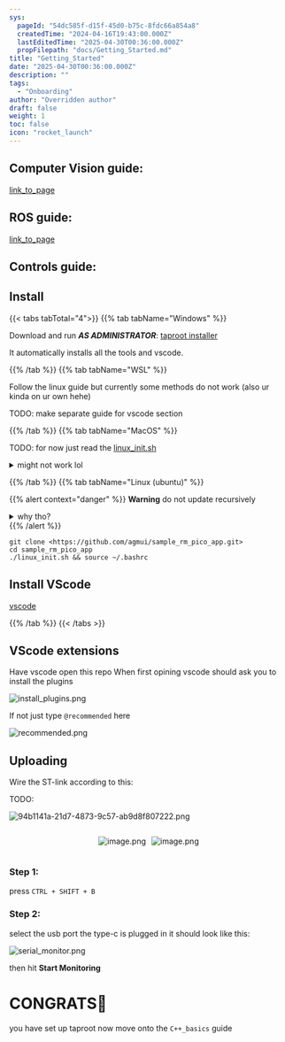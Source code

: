 ```yaml
---
sys:
  pageId: "54dc585f-d15f-45d0-b75c-8fdc66a854a8"
  createdTime: "2024-04-16T19:43:00.000Z"
  lastEditedTime: "2025-04-30T00:36:00.000Z"
  propFilepath: "docs/Getting_Started.md"
title: "Getting_Started"
date: "2025-04-30T00:36:00.000Z"
description: ""
tags:
  - "Onboarding"
author: "Overridden author"
draft: false
weight: 1
toc: false
icon: "rocket_launch"
---
```


## Computer Vision guide:

[link_to_page](86d45bc0-388b-4d26-8848-44f255f73d0e)

## ROS guide:

[link_to_page](3c76c1de-ec8f-46d6-8b0a-294005edc2d5)

## Controls guide:

## Install

{{< tabs tabTotal="4">}}
{{% tab tabName="Windows" %}}

Download and run _**AS ADMINISTRATOR**_: [taproot installer](https://github.com/Thornbots/TeachingFreshies/releases/tag/1.0)

It automatically installs all the tools and vscode.

{{% /tab %}}
{{% tab tabName="WSL" %}}

Follow the linux guide but currently some methods do not work (also ur kinda on ur own hehe)

TODO: make separate guide for vscode section

{{% /tab %}}
{{% tab tabName="MacOS" %}}

TODO: for now just read the [linux_init.sh](https://github.com/agmui/sample_rm_pico_app/blob/main/linux_init.sh)

<details>
<summary>might not work lol</summary>

`brew install libusb pkg-config`

Next install: [vscode](https://code.visualstudio.com/Download)

</details>

{{% /tab %}}
{{% tab tabName="Linux (ubuntu)" %}}

{{% alert context="danger" %}}
**Warning** do not update recursively
<details>
<summary>why tho?</summary>
There are some submodules that may go on for a while (like tinyusb) and I highly
recommend you don't need to get them.
If you want to see what submodules I update just look in `linux_init.sh`
</details>
{{% /alert %}}

```shell
git clone <https://github.com/agmui/sample_rm_pico_app.git>
cd sample_rm_pico_app
./linux_init.sh && source ~/.bashrc
```

## Install VScode

[vscode](https://code.visualstudio.com/Download)

{{% /tab %}}
{{< /tabs >}}

## VScode extensions

Have vscode open this repo
When first opining vscode should ask you to install the plugins

![install_plugins.png](https://prod-files-secure.s3.us-west-2.amazonaws.com/d518164a-d88e-44d1-a4ee-3adb3bd8bce0/89bd30f0-1825-4e77-867b-0a41ce370880/install_plugins.png?X-Amz-Algorithm=AWS4-HMAC-SHA256&X-Amz-Content-Sha256=UNSIGNED-PAYLOAD&X-Amz-Credential=ASIAZI2LB4666EKXNI6H%2F20250705%2Fus-west-2%2Fs3%2Faws4_request&X-Amz-Date=20250705T110616Z&X-Amz-Expires=3600&X-Amz-Security-Token=IQoJb3JpZ2luX2VjEDgaCXVzLXdlc3QtMiJHMEUCIQDnSQkKsIetLD28cN9%2FMKcsnTZPI%2FvAkdoGciSFB1djxQIgGom8ku4HAAorTC1TykP%2B7aUAh5KnoS%2BYeuylK%2BouiiYq%2FwMIQRAAGgw2Mzc0MjMxODM4MDUiDLnn7vnKrgYiUV6sTircAwYlBvfiGjJSXkNhKR%2B%2Fss0Kk7ymJxuwvLYcjp6MGsl74vSsR%2BAO3oIWutYCTCcqfFVgSukQDHobA%2F7GH9Fb6TdITeuwXBYQ83dxi1zzdmFMOvZ0YrK7ckhAwv8C2fI4d0P2BeaHGj%2BgNDOKOAEErpqzb%2BBrW44rjoPGaEuy4C5dMs7qaavBX9LBP20HTGx7OO9LNW1RgXRr2L4C2JKFGu090%2FNpxQOt9tqeQou4l%2ForlCnQxpRnFCEs7QaEcBzcwTKchr5e9Rk%2FxMhk4hz64YlefN9PF%2Bkz%2BTY0OSceJkWJueVqXMCdqDiluOp27K3m%2BsqXj%2BdNeEZld9RyutDrzlT%2BJe1ZQQBSz4ZDl%2BPTHg406WQKGpJaYEtvWQGWKBVuwic%2FMsu4zMY5qdDm%2F3u64aT2W3WOYGAQVaZBNJ6AryIkZBtDwA8kK2aazD39h7H8Vvf4wcN4j8tMZPqopofWHYKkW8O6MFkwEWY3cpspDxTlhdCLAq6kaT1cOQ9yA1CpRabrjmE%2BAY3Si4kcrGJNcuV9xJDod1C%2B0FFSNpGpepx0IMMr9stKkB%2FzsPELMYyGoZHIKXXHIvastLo%2BF%2FhVY%2F1SGaVIke16cfWtlKT2Dgx0jjV3vAjeiuR62V5rMISxo8MGOqUBThoIXWH7C7Lv7CmCkGsFRYG2HYVNmM%2BmspRLe6U2feu2eSJjyfYwFI%2BGhIKdTzma4NNblth5QRRmsIELsrMCAnKuqxZ8rFgMnYDeKZclpsIMxOJo94IQ5KVF6qSbcnWvTJ%2BUYjKKg46NygyyP%2Fvk%2FpAgSBk34avIRjAA0eIuo%2BTimqoQVT%2FMxRc%2BuBBDjU7MYM%2Bm4z1YljLKuQy%2FnIUtClmIgYla&X-Amz-Signature=55c517339dfcb0d68922a65609b70d1f74bc1d985b1e2b2468f2c02c8c16e14a&X-Amz-SignedHeaders=host&x-amz-checksum-mode=ENABLED&x-id=GetObject)

If not just type `@recommended` here  

![recommended.png](https://prod-files-secure.s3.us-west-2.amazonaws.com/d518164a-d88e-44d1-a4ee-3adb3bd8bce0/61e661e9-5d85-4dfc-be0d-8d2097a5e793/recommended.png?X-Amz-Algorithm=AWS4-HMAC-SHA256&X-Amz-Content-Sha256=UNSIGNED-PAYLOAD&X-Amz-Credential=ASIAZI2LB4666EKXNI6H%2F20250705%2Fus-west-2%2Fs3%2Faws4_request&X-Amz-Date=20250705T110616Z&X-Amz-Expires=3600&X-Amz-Security-Token=IQoJb3JpZ2luX2VjEDgaCXVzLXdlc3QtMiJHMEUCIQDnSQkKsIetLD28cN9%2FMKcsnTZPI%2FvAkdoGciSFB1djxQIgGom8ku4HAAorTC1TykP%2B7aUAh5KnoS%2BYeuylK%2BouiiYq%2FwMIQRAAGgw2Mzc0MjMxODM4MDUiDLnn7vnKrgYiUV6sTircAwYlBvfiGjJSXkNhKR%2B%2Fss0Kk7ymJxuwvLYcjp6MGsl74vSsR%2BAO3oIWutYCTCcqfFVgSukQDHobA%2F7GH9Fb6TdITeuwXBYQ83dxi1zzdmFMOvZ0YrK7ckhAwv8C2fI4d0P2BeaHGj%2BgNDOKOAEErpqzb%2BBrW44rjoPGaEuy4C5dMs7qaavBX9LBP20HTGx7OO9LNW1RgXRr2L4C2JKFGu090%2FNpxQOt9tqeQou4l%2ForlCnQxpRnFCEs7QaEcBzcwTKchr5e9Rk%2FxMhk4hz64YlefN9PF%2Bkz%2BTY0OSceJkWJueVqXMCdqDiluOp27K3m%2BsqXj%2BdNeEZld9RyutDrzlT%2BJe1ZQQBSz4ZDl%2BPTHg406WQKGpJaYEtvWQGWKBVuwic%2FMsu4zMY5qdDm%2F3u64aT2W3WOYGAQVaZBNJ6AryIkZBtDwA8kK2aazD39h7H8Vvf4wcN4j8tMZPqopofWHYKkW8O6MFkwEWY3cpspDxTlhdCLAq6kaT1cOQ9yA1CpRabrjmE%2BAY3Si4kcrGJNcuV9xJDod1C%2B0FFSNpGpepx0IMMr9stKkB%2FzsPELMYyGoZHIKXXHIvastLo%2BF%2FhVY%2F1SGaVIke16cfWtlKT2Dgx0jjV3vAjeiuR62V5rMISxo8MGOqUBThoIXWH7C7Lv7CmCkGsFRYG2HYVNmM%2BmspRLe6U2feu2eSJjyfYwFI%2BGhIKdTzma4NNblth5QRRmsIELsrMCAnKuqxZ8rFgMnYDeKZclpsIMxOJo94IQ5KVF6qSbcnWvTJ%2BUYjKKg46NygyyP%2Fvk%2FpAgSBk34avIRjAA0eIuo%2BTimqoQVT%2FMxRc%2BuBBDjU7MYM%2Bm4z1YljLKuQy%2FnIUtClmIgYla&X-Amz-Signature=70a6117c52c2d0539d6bb64eb458040604c71fd4b04e02ed8275c59e30cf7fde&X-Amz-SignedHeaders=host&x-amz-checksum-mode=ENABLED&x-id=GetObject)

## Uploading

Wire the ST-link according to this:

TODO:

![94b1141a-21d7-4873-9c57-ab9d8f807222.png](https://prod-files-secure.s3.us-west-2.amazonaws.com/d518164a-d88e-44d1-a4ee-3adb3bd8bce0/e5fad17d-ab82-4300-9f4c-505ab4b1202c/94b1141a-21d7-4873-9c57-ab9d8f807222.png?X-Amz-Algorithm=AWS4-HMAC-SHA256&X-Amz-Content-Sha256=UNSIGNED-PAYLOAD&X-Amz-Credential=ASIAZI2LB4666EKXNI6H%2F20250705%2Fus-west-2%2Fs3%2Faws4_request&X-Amz-Date=20250705T110616Z&X-Amz-Expires=3600&X-Amz-Security-Token=IQoJb3JpZ2luX2VjEDgaCXVzLXdlc3QtMiJHMEUCIQDnSQkKsIetLD28cN9%2FMKcsnTZPI%2FvAkdoGciSFB1djxQIgGom8ku4HAAorTC1TykP%2B7aUAh5KnoS%2BYeuylK%2BouiiYq%2FwMIQRAAGgw2Mzc0MjMxODM4MDUiDLnn7vnKrgYiUV6sTircAwYlBvfiGjJSXkNhKR%2B%2Fss0Kk7ymJxuwvLYcjp6MGsl74vSsR%2BAO3oIWutYCTCcqfFVgSukQDHobA%2F7GH9Fb6TdITeuwXBYQ83dxi1zzdmFMOvZ0YrK7ckhAwv8C2fI4d0P2BeaHGj%2BgNDOKOAEErpqzb%2BBrW44rjoPGaEuy4C5dMs7qaavBX9LBP20HTGx7OO9LNW1RgXRr2L4C2JKFGu090%2FNpxQOt9tqeQou4l%2ForlCnQxpRnFCEs7QaEcBzcwTKchr5e9Rk%2FxMhk4hz64YlefN9PF%2Bkz%2BTY0OSceJkWJueVqXMCdqDiluOp27K3m%2BsqXj%2BdNeEZld9RyutDrzlT%2BJe1ZQQBSz4ZDl%2BPTHg406WQKGpJaYEtvWQGWKBVuwic%2FMsu4zMY5qdDm%2F3u64aT2W3WOYGAQVaZBNJ6AryIkZBtDwA8kK2aazD39h7H8Vvf4wcN4j8tMZPqopofWHYKkW8O6MFkwEWY3cpspDxTlhdCLAq6kaT1cOQ9yA1CpRabrjmE%2BAY3Si4kcrGJNcuV9xJDod1C%2B0FFSNpGpepx0IMMr9stKkB%2FzsPELMYyGoZHIKXXHIvastLo%2BF%2FhVY%2F1SGaVIke16cfWtlKT2Dgx0jjV3vAjeiuR62V5rMISxo8MGOqUBThoIXWH7C7Lv7CmCkGsFRYG2HYVNmM%2BmspRLe6U2feu2eSJjyfYwFI%2BGhIKdTzma4NNblth5QRRmsIELsrMCAnKuqxZ8rFgMnYDeKZclpsIMxOJo94IQ5KVF6qSbcnWvTJ%2BUYjKKg46NygyyP%2Fvk%2FpAgSBk34avIRjAA0eIuo%2BTimqoQVT%2FMxRc%2BuBBDjU7MYM%2Bm4z1YljLKuQy%2FnIUtClmIgYla&X-Amz-Signature=c0d7c6a2ce8ed19293343a86127ee203607151111b54521db7c7a91557c54957&X-Amz-SignedHeaders=host&x-amz-checksum-mode=ENABLED&x-id=GetObject)

<div style="display: flex;flex-direction: row; column-gap:10px; max-width: 630px;justify-content: center;">
<div>

![image.png](https://prod-files-secure.s3.us-west-2.amazonaws.com/d518164a-d88e-44d1-a4ee-3adb3bd8bce0/210ecb78-1116-4d7b-b9b7-2292f66fa2c2/image.png?X-Amz-Algorithm=AWS4-HMAC-SHA256&X-Amz-Content-Sha256=UNSIGNED-PAYLOAD&X-Amz-Credential=ASIAZI2LB466S2BSKOOO%2F20250705%2Fus-west-2%2Fs3%2Faws4_request&X-Amz-Date=20250705T110622Z&X-Amz-Expires=3600&X-Amz-Security-Token=IQoJb3JpZ2luX2VjEDgaCXVzLXdlc3QtMiJHMEUCICqsbWIHTyASPNI2Qg37lIFAu3yJozYPh1DHZuJY5V5xAiEAmHbB0Z%2FPrj%2BqAFFT%2FxB%2BDeIuuQOcc0i19ItpH2JYgXgq%2FwMIQBAAGgw2Mzc0MjMxODM4MDUiDIR4ysPXgvkYFYi6xyrcA6Lh4Jt9DblyJXCHK%2Bfl6PodthDe9vK9pk5A3VqgwQEdWQN%2BEYeeCqaYrOTQanUFNfHbe4mj0u8lMQum3%2FtYLboCGSUGcroZcPHNYa2VdawYOvz1CtC131jY6Snf86Qi4NN9OP4kb7ji0FdrloJcWwiO7ettxHZA5KmvuP%2FZcS0oe%2FjWwuvn20NHkALzkOHfg00Tlwm3xCpDzxXHencBDpNVT8xi%2FR3Pzr8eG8J5t0tgF9YyRAP7Spu3JbmjDKpteWdUSVCo%2FnRM82gaKAdf1lyom2RydHV8khKBzbegSoHWdd3txdxIpBl0TqytfSstEmG28p1XHAOqx7XpYFOMZymlCk%2BlMpx5fvkQuugno1vvIRmwUVatz8gN%2FA2bTV3Zg3zfD6pEav%2FR0y64qsm54G%2BzseHktuFLFkdf%2FZzSZ4EojBNAq5MIzW80cbLqlmNHeKIEMiZkvdHpACcQMihpdEYuSjhgSzv4o36oMcwtRuEQvsEzMdehKYcJwC4rYbXHMPCwpgFBTiyx5ULgOzwobXXmESDWbVp7Rp4%2FtZX0JHMxli3thcg1MW7nPCTfwdvwmpNuqHSF9lvY%2Bmp64iULqgjHUq%2F8uh4JCQH3ZdNlZiHCo1ikAZEwmimM9VnBMP2lo8MGOqUBXKSnT9h2KXlZDT%2Bhk9mthMmaIupEuHLBAfLl8XgLKQd2eAxvyZvouYSJhbKg%2FgEq7V6ZhEqynlk%2BHceRC7u1fXFr5fYLsgrlzzBTufv1w8AJ590WiCKXOqKa5Y52PBcRwuvxa%2F%2F5Z%2FBs%2FZqQqdEv64ZdOlPNvXf1D7NSOrJ0JN8wvunWaumkfCglT6ulxGF1jILLvEkhswv64DV9h%2BbZUD3NbrLZ&X-Amz-Signature=41ea920d77e816e9fc049d296b59b13d4761742e3d0ee9a0f197a313eb61beae&X-Amz-SignedHeaders=host&x-amz-checksum-mode=ENABLED&x-id=GetObject)

</div>
<div>

![image.png](https://prod-files-secure.s3.us-west-2.amazonaws.com/d518164a-d88e-44d1-a4ee-3adb3bd8bce0/33a0fd0f-8ca6-4a86-8e09-26e95ded1fff/image.png?X-Amz-Algorithm=AWS4-HMAC-SHA256&X-Amz-Content-Sha256=UNSIGNED-PAYLOAD&X-Amz-Credential=ASIAZI2LB466WNEXKDDO%2F20250705%2Fus-west-2%2Fs3%2Faws4_request&X-Amz-Date=20250705T110622Z&X-Amz-Expires=3600&X-Amz-Security-Token=IQoJb3JpZ2luX2VjEDgaCXVzLXdlc3QtMiJIMEYCIQCCAKHsaYhU62RR6%2B72%2FbuBiXT3P%2Fq8fi3sye626XbtnAIhAIMKZkA6HZBAYscXwqfTDf4SSZw9sa02dHLTilbaBwvxKv8DCEEQABoMNjM3NDIzMTgzODA1IgwbZDQrzmcR4yh%2BMC8q3ANKuoCETMV%2BS%2FKn0ZdeT7P8POGdsn9yy5WUKI%2FIm2XWc7lcK47ORf4KUr5x8mi13pRqte%2FwCLy4suHprqUGLDgUlYFXTWwyGNlKFYZAw5e0hfhYTKsoo1VEAEPWiiMkhI82L6ONiXGRaxaD%2FBwiyUqeVQxxXshJMDhvL3WCjNG0kXV8VxJ%2BjJwuGwT4PxWLQlh%2F9UsLQTH5yDmk2TNrYmsAAlJ0fqjxrxr6oj%2BSiMAATMFdRuB3Cjrj84t4QPzoDR0dZcyXLv%2Bt0fxFGUb%2BE7Wr%2FcNdk0xWBipDdWL6Pd3SUJxF4fToI2ok4xuVRSGrcotyBNtwnHF1ix1Bnyw6n%2BAzqNkXqVGGp0Yduh4LqoZRTA0fgGi2HMjsxbd63ynDoicWgsC5dVLAz6uTcpoxR0ncu8DdTpSuQZcL1vD5kWyQZ0XvzPe52eplRje7JypG8Altc%2BY%2B3OEUDckCvfE4RFJvgJ%2BB94nvZFM5c5XinrqKatpw5hzGFHVWvGNV4tVsJ2gcDsSS9CZB5PWdvFJ4cxngrfidmOWYry6vpQwuHhLI8c8yFZGn78ZirTqUT%2Fhdo6gwNK1n269CgmWxg7zXhvS5Pyqf2eslVCHAorPYC0LmIqqFAvfZtfz%2FtHdWZzCjrKPDBjqkAapFs%2BJ5dnfoHavTCtgF9bfAumiRyy4T46LaGZQzl%2B7vJ9%2B2AHpGPDjDJMuWUm2cBhtime7Ri3%2BiNJd7LuQpa1wjoIMGWvWQdbJ7MaLyUgxHjADN0Ib3raJDQBaZ%2Bx62%2FpnjvVzraVhnqK1vOaIVVxMG%2B9gnTCAYdvm479g2spuniF%2Bhubxopm0qTckkYX7CZ7v90J2qEnY5HBlkGqdUM837yQBD&X-Amz-Signature=9bcee08acf01d7d1158d74af78943b683bc77f5dcb60ad0d7c43d56f180896d7&X-Amz-SignedHeaders=host&x-amz-checksum-mode=ENABLED&x-id=GetObject)

</div>
</div>

### Step 1:

press `CTRL + SHIFT + B`

### Step 2:

select the usb port the type-c is plugged in it should look like this:

![serial_monitor.png](https://prod-files-secure.s3.us-west-2.amazonaws.com/d518164a-d88e-44d1-a4ee-3adb3bd8bce0/f03f4774-05d4-4393-b6a0-d5efb6d315ab/serial_monitor.png?X-Amz-Algorithm=AWS4-HMAC-SHA256&X-Amz-Content-Sha256=UNSIGNED-PAYLOAD&X-Amz-Credential=ASIAZI2LB4666EKXNI6H%2F20250705%2Fus-west-2%2Fs3%2Faws4_request&X-Amz-Date=20250705T110616Z&X-Amz-Expires=3600&X-Amz-Security-Token=IQoJb3JpZ2luX2VjEDgaCXVzLXdlc3QtMiJHMEUCIQDnSQkKsIetLD28cN9%2FMKcsnTZPI%2FvAkdoGciSFB1djxQIgGom8ku4HAAorTC1TykP%2B7aUAh5KnoS%2BYeuylK%2BouiiYq%2FwMIQRAAGgw2Mzc0MjMxODM4MDUiDLnn7vnKrgYiUV6sTircAwYlBvfiGjJSXkNhKR%2B%2Fss0Kk7ymJxuwvLYcjp6MGsl74vSsR%2BAO3oIWutYCTCcqfFVgSukQDHobA%2F7GH9Fb6TdITeuwXBYQ83dxi1zzdmFMOvZ0YrK7ckhAwv8C2fI4d0P2BeaHGj%2BgNDOKOAEErpqzb%2BBrW44rjoPGaEuy4C5dMs7qaavBX9LBP20HTGx7OO9LNW1RgXRr2L4C2JKFGu090%2FNpxQOt9tqeQou4l%2ForlCnQxpRnFCEs7QaEcBzcwTKchr5e9Rk%2FxMhk4hz64YlefN9PF%2Bkz%2BTY0OSceJkWJueVqXMCdqDiluOp27K3m%2BsqXj%2BdNeEZld9RyutDrzlT%2BJe1ZQQBSz4ZDl%2BPTHg406WQKGpJaYEtvWQGWKBVuwic%2FMsu4zMY5qdDm%2F3u64aT2W3WOYGAQVaZBNJ6AryIkZBtDwA8kK2aazD39h7H8Vvf4wcN4j8tMZPqopofWHYKkW8O6MFkwEWY3cpspDxTlhdCLAq6kaT1cOQ9yA1CpRabrjmE%2BAY3Si4kcrGJNcuV9xJDod1C%2B0FFSNpGpepx0IMMr9stKkB%2FzsPELMYyGoZHIKXXHIvastLo%2BF%2FhVY%2F1SGaVIke16cfWtlKT2Dgx0jjV3vAjeiuR62V5rMISxo8MGOqUBThoIXWH7C7Lv7CmCkGsFRYG2HYVNmM%2BmspRLe6U2feu2eSJjyfYwFI%2BGhIKdTzma4NNblth5QRRmsIELsrMCAnKuqxZ8rFgMnYDeKZclpsIMxOJo94IQ5KVF6qSbcnWvTJ%2BUYjKKg46NygyyP%2Fvk%2FpAgSBk34avIRjAA0eIuo%2BTimqoQVT%2FMxRc%2BuBBDjU7MYM%2Bm4z1YljLKuQy%2FnIUtClmIgYla&X-Amz-Signature=5d52136fa7ec436bc9eccaec31098e0ef4c16e23567c0f45c8a0b85a6a458a0a&X-Amz-SignedHeaders=host&x-amz-checksum-mode=ENABLED&x-id=GetObject)

then hit **Start Monitoring**

# CONGRATS🎉

you have set up taproot now move onto the `C++_basics` guide

